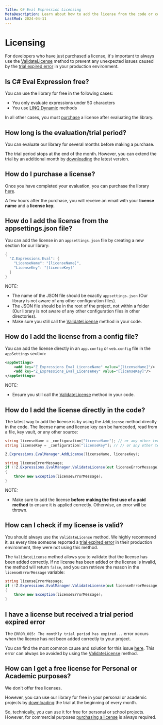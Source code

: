 ```yaml
---
Title: C# Eval Expression Licensing
MetaDescription: Learn about how to add the license from the code or config file for the C# Eval Expression library. Learn how to validate the license was correctly added.
LastMod: 2024-04-11
---
```


# Licensing

For developers who have just purchased a license, it's important to always use the [ValidateLicense](/licensing#how-can-i-check-if-my-license-is-valid) method to prevent any unexpected issues caused by the [trial expired error](/trial#you-purchased-a-license-but-didnt-add-the-license-correctly) in your production environment.

## Is C# Eval Expression free?

You can use the library for free in the following cases:

- You only evaluate expressions under 50 characters
- You use [LINQ Dynamic](/linq-dynamic) methods

In all other cases, you must [purchase](/pricing) a license after evaluating the library.

## How long is the evaluation/trial period?

You can evaluate our library for several months before making a purchase.

The trial period stops at the end of the month. However, you can extend the trial by an additional month by [downloading](/download) the latest version.

## How do I purchase a license?

Once you have completed your evaluation, you can purchase the library [here](/pricing).

A few hours after the purchase, you will receive an email with your **license name** and a **license key**.

## How do I add the license from the appsettings.json file?

You can add the license in an `appsettings.json` file by creating a new section for our library:

```csharp
{
  "Z.Expressions.Eval": {
    "LicenseName": "[licenseName]",
    "LicenseKey": "[licenseKey]"
  }
}
```

NOTE:

- The name of the JSON file should be exactly `appsettings.json` (Our library is not aware of any other configuration files).
- The JSON file should be in the root of the project, not within a folder (Our library is not aware of any other configuration files in other directories).
- Make sure you still call the [ValidateLicense](/licensing#how-can-i-check-if-my-license-is-valid) method in your code.

## How do I add the license from a config file?

You can add the license directly in an `app.config` or `web.config` file in the `appSettings` section:

```xml
<appSettings>
	<add key="Z_Expressions_Eval_LicenseName" value="[licenseName]"/>
	<add key="Z_Expressions_Eval_LicenseKey" value="[licenseKey]"/>
</appSettings>
```

NOTE:
- Ensure you still call the [ValidateLicense](/licensing#how-can-i-check-if-my-license-is-valid) method in your code.

## How do I add the license directly in the code?

The latest way to add the license is by using the `AddLicense` method directly in the code. The license name and license key can be hardcoded, read from a file, key vault, or any other source:

```csharp
string licenseName = _configuration["licenseName"]; // or any other technique you usually use to read values from the appsettings.json
string licenseKey = _configuration["licenseKey"]; // // or any other technique you usually use to read values from the appsettings.json

Z.Expressions.EvalManager.AddLicense(licenseName, licenseKey);

string licenseErrorMessage;
if (!Z.Expressions.EvalManager.ValidateLicense(out licenseErrorMessage))
{
    throw new Exception(licenseErrorMessage);
}
```

NOTE:
- Make sure to add the license **before making the first use of a paid method** to ensure it is applied correctly. Otherwise, an error will be thrown.

## How can I check if my license is valid?

You should always use the `ValidateLicense` method. We highly recommend it, as every time someone reported a [trial expired error](/trial#you-purchased-a-license-but-didnt-add-the-license-correctly) in their production environment, they were not using this method.

The `ValidateLicense` method allows you to validate that the license has been added correctly. If no license has been added or the license is invalid, the method will return `false`, and you can retrieve the reason in the `licenseErrorMessage` variable:

```csharp
string licenseErrorMessage;
if (!Z.Expressions.EvalManager.ValidateLicense(out licenseErrorMessage))
{
    throw new Exception(licenseErrorMessage);
}
```

## I have a license but received a trial period expired error

The `ERROR_005: The monthly trial period has expired...` error occurs when the license has not been added correctly to your project.

You can find the most common cause and solution for this issue [here](/trial#you-purchased-a-license-but-didnt-add-the-license-correctly). This error can always be avoided by using the [ValidateLicense](/licensing#how-can-i-check-if-my-license-is-valid) method.

## How can I get a free license for Personal or Academic purposes?

We don't offer free licenses.

However, you can use our library for free in your personal or academic projects by [downloading](/download) the trial at the beginning of every month.

So, technically, you can use it for free for personal or school projects. However, for commercial purposes [purchasing a license](/pricing) is always required.